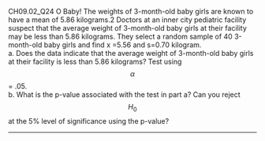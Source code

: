 CH09.02_Q24 
O Baby! The weights of 3-month-old baby girls are known to have a mean of 5.86 kilograms.2 Doctors at an inner city pediatric facility suspect that the average weight of 3-month-old baby girls at their facility
may be less than 5.86 kilograms. They select a random sample of 40 3-month-old baby girls and find x =5.56 and s=0.70 kilogram.  
a. Does the data indicate that the average weight of 3-month-old baby girls at their facility is less than 5.86 kilograms? Test using $$\alpha$$ = .05.  
b. What is the p-value associated with the test in part a? Can you reject $$H_0$$ at the 5% level of significance using the p-value?  

---
